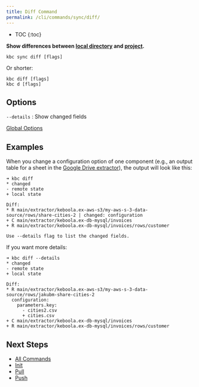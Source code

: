 ```yaml
---
title: Diff Command
permalink: /cli/commands/sync/diff/
---
```


* TOC
{:toc}

**Show differences between [local directory](/cli/structure/) and [project](/cli/#subsystems).**

```
kbc sync diff [flags]
```

Or shorter:
```
kbc diff [flags]
kbc d [flags]
```

## Options

`--details`
: Show changed fields

[Global Options](/cli/commands/#global-options)

## Examples

When you change a configuration option of one component (e.g., an output table for a sheet 
in the [Google Drive extractor](/components/extractors/storage/google-drive/)), the output will look like this:

```
➜ kbc diff
* changed
- remote state
+ local state

Diff:
* R main/extractor/keboola.ex-aws-s3/my-aws-s-3-data-source/rows/share-cities-2 | changed: configuration
+ C main/extractor/keboola.ex-db-mysql/invoices
+ R main/extractor/keboola.ex-db-mysql/invoices/rows/customer

Use --details flag to list the changed fields.
```

If you want more details:

```
➜ kbc diff --details
* changed
- remote state
+ local state

Diff:
* R main/extractor/keboola.ex-aws-s3/my-aws-s-3-data-source/rows/jakubm-share-cities-2
  configuration:
    parameters.key:
      - cities2.csv
      + cities.csv
+ C main/extractor/keboola.ex-db-mysql/invoices
+ R main/extractor/keboola.ex-db-mysql/invoices/rows/customer
```

## Next Steps

- [All Commands](/cli/commands/)
- [Init](/cli/commands/sync/init/)
- [Pull](/cli/commands/sync/pull/)
- [Push](/cli/commands/sync/push/)
